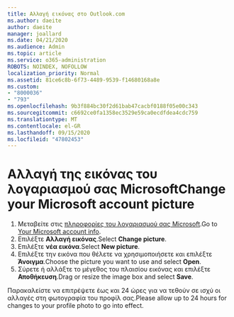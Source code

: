 ```yaml
---
title: Αλλαγή εικόνας στο Outlook.com
ms.author: daeite
author: daeite
manager: joallard
ms.date: 04/21/2020
ms.audience: Admin
ms.topic: article
ms.service: o365-administration
ROBOTS: NOINDEX, NOFOLLOW
localization_priority: Normal
ms.assetid: 81ce6c8b-6f73-4489-9539-f14680168a8e
ms.custom:
- "8000036"
- "793"
ms.openlocfilehash: 9b3f884bc30f2d61bab47cacbf0188f05e00c343
ms.sourcegitcommit: c6692ce0fa1358ec3529e59ca0ecdfdea4cdc759
ms.translationtype: MT
ms.contentlocale: el-GR
ms.lasthandoff: 09/15/2020
ms.locfileid: "47802453"
---
```

# <a name="change-your-microsoft-account-picture"></a><span data-ttu-id="688eb-102">Αλλαγή της εικόνας του λογαριασμού σας Microsoft</span><span class="sxs-lookup"><span data-stu-id="688eb-102">Change your Microsoft account picture</span></span>

1. <span data-ttu-id="688eb-103">Μεταβείτε στις [πληροφορίες του λογαριασμού σας Microsoft](https://go.microsoft.com/fwlink/p/?linkid=860841).</span><span class="sxs-lookup"><span data-stu-id="688eb-103">Go to [Your Microsoft account info](https://go.microsoft.com/fwlink/p/?linkid=860841).</span></span>
2. <span data-ttu-id="688eb-104">Επιλέξτε **Αλλαγή εικόνας**.</span><span class="sxs-lookup"><span data-stu-id="688eb-104">Select **Change picture**.</span></span>
3. <span data-ttu-id="688eb-105">Επιλέξτε **νέα εικόνα**.</span><span class="sxs-lookup"><span data-stu-id="688eb-105">Select **New picture**.</span></span>
4. <span data-ttu-id="688eb-106">Επιλέξτε την εικόνα που θέλετε να χρησιμοποιήσετε και επιλέξτε **Άνοιγμα**.</span><span class="sxs-lookup"><span data-stu-id="688eb-106">Choose the picture you want to use and select **Open**.</span></span>
5. <span data-ttu-id="688eb-107">Σύρετε ή αλλάξτε το μέγεθος του πλαισίου εικόνας και επιλέξτε **Αποθήκευση**.</span><span class="sxs-lookup"><span data-stu-id="688eb-107">Drag or resize the image box and select **Save**.</span></span>

<span data-ttu-id="688eb-108">Παρακαλείστε να επιτρέψετε έως και 24 ώρες για να τεθούν σε ισχύ οι αλλαγές στη φωτογραφία του προφίλ σας.</span><span class="sxs-lookup"><span data-stu-id="688eb-108">Please allow up to 24 hours for changes to your profile photo to go into effect.</span></span>